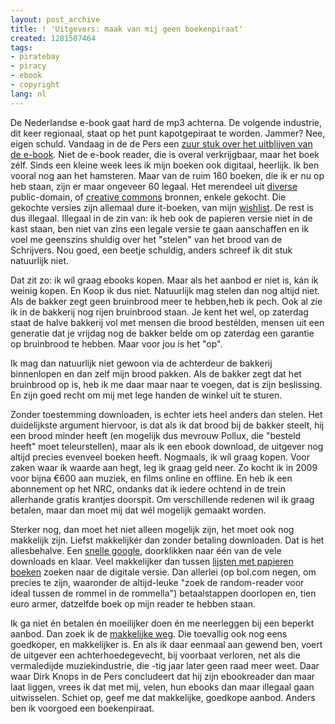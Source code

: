 ```yaml
---
layout: post_archive
title: ! 'Uitgevers: maak van mij geen boekenpiraat'
created: 1281507464
tags:
- piratebay
- piracy
- ebook
- copyright
lang: nl
---
```

De Nederlandse e-book gaat hard de mp3 achterna. De volgende industrie, dit keer regionaal, staat op het punt kapotgepiraat te worden. Jammer? Nee, eigen schuld. Vandaag in de de Pers een [zuur stuk over het uitblijven van de e-book](http://www.depers.nl/cultuur/500993/Waar-blijft-ons-digitale-boek.html). Niet de e-book reader, die is overal verkrijgbaar, maar het boek zélf. Sinds een kleine week lees ik mijn boeken ook digitaal, heerlijk. Ik ben vooral nog aan het hamsteren. Maar van de ruim 160 boeken, die ik er nu op heb staan, zijn er maar ongeveer 60 legaal. Het merendeel uit [diverse](http://mashable.com/2007/11/12/public-domain-ebook-sources/) public-domain, of [creative commons](http://openboox.com/tags/creative_commons) bronnen, enkele gekocht. Die gekochte versies zijn allemaal dure it-boeken, van mijn [wishlist](http://bler.webschuur.com/wishlist). De rest is dus illegaal. Illegaal in de zin van: ik heb ook de papieren versie niet in de kast staan, ben niet van zins een legale versie te gaan aanschaffen en ik voel me geenszins shuldig over het "stelen" van het brood van de Schrijvers. Nou goed, een beetje schuldig, anders schreef ik dit stuk natuurlijk niet.

Dat zit zo: ik wíl graag ebooks kopen. Maar als het aanbod er niet is, kán ik weinig kopen. En Koop ik dus niet. Natuurlijk mag stelen dan nog altijd niet. Als de bakker zegt geen bruinbrood meer te hebben,heb ik pech. Ook al zie ik in de bakkerij nog rijen bruinbrood staan. Je kent het wel, op zaterdag staat de halve bakkerij vol met mensen die brood bestélden, mensen uit een generatie dat je vrijdag nog de bakker belde om op zaterdag een garantie op bruinbrood te hebben. Maar voor jou is het "op".

Ik mag dan natuurlijk niet gewoon via de achterdeur de bakkerij binnenlopen en dan zelf mijn brood pakken. Als de bakker zegt dat het bruinbrood op is, heb ik me daar maar naar te voegen, dat is zijn beslissing. En zijn goed recht om mij met lege handen de winkel uit te sturen.

Zonder toestemming downloaden, is echter iets heel anders dan stelen. Het duidelijkste argument hiervoor, is dat als ik dat brood bij de bakker steelt, hij een brood minder heeft (en mogelijk dus mevrouw Pollux, die "besteld heeft" moet teleurstellen), maar als ik een ebook download, de uitgever nog altijd precies evenveel boeken heeft. Nogmaals, ik wíl graag kopen. Voor zaken waar ik waarde aan hegt, leg ik graag geld neer. Zo kocht ik in 2009 voor bijna €600 aan muziek, en films online en offline. En heb ik een abonnement op het NRC, ondanks dat ik iedere ochtend in de trein allerhande gratis krantjes doorspit. Om verschillende redenen wil ik graag betalen, maar dan moet mij dat wél mogelijk gemaakt worden.

Sterker nog, dan moet het niet alleen mogelijk zijn, het moet ook nog makkelijk zijn. Liefst makkelijkér dan zonder betaling downloaden. Dat is het allesbehalve. Een [snelle google](http://www.google.com/search?hl=en&safe=off&q=martin+bril+e-book&aq=f&aqi=&aql=&oq=&gs_rfai=), doorklikken naar één van de vele downloads en klaar. Veel makkelijker dan tussen [lijsten met papieren boeken](http://www.google.com/search?hl=en&safe=off&q=Martin+Bril+e-book&aq=f&aqi=&aql=&oq=&gs_rfai=) zoeken naar de digitale versie. Dan allerlei (op bol.com negen, om precies te zijn, waaronder de altijd-leuke "zoek de random-reader voor ideal tussen de rommel in de rommella") betaalstappen doorlopen en, tien euro armer, datzelfde boek op mijn reader te hebben staan.

Ik ga niet én betalen én moeilijker doen én me neerleggen bij een beperkt aanbod. Dan zoek ik de [makkelijke weg](http://thepiratebay.org/torrent/5245229/Stieg_Larsson_-_The_Millennium_Trilogy_(text__english)). Die toevallig ook nog eens goedkoper, en makkelijker is. En als ik daar eenmaal aan gewend ben, voert de uitgever een achterhoedegevecht, bij voorbaat verloren, net als die vermaledijde muziekindustrie, die -tig jaar later geen raad meer weet. Daar waar Dirk Knops in de Pers concludeert dat hij zijn ebookreader dan maar laat liggen, vrees ik dat met mij, velen, hun ebooks dan maar illegaal gaan uitwisselen. Schiet op, geef me dat makkelijke, goedkope aanbod. Anders ben ik voorgoed een boekenpiraat. 
